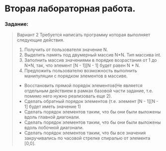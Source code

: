 Вторая лабораторная работа.
===============================

### Задание:
> Вариант 2
> Требуется написать программу которая выполняет следующие действия.
> 1) Получить от пользователя значение N.
> 2) Выделить память под двумерный массив N*N. Тип массива int.
> 3) Заполнить массив значениями в порядке возрастания от 1 до N*N, так, что элемент [N - 1][N - 1] будет равен N * N.
> 4) Предложить пользователю возможность выполнить манипуляции с порядком элементов в массиве.
>   - Восстановить прямой порядок элементов(Не является отдельным действием в рамках базовой части задание, т.е. помимо него нужно реализовать еще 2).
>   - Сделать обратный порядок элементов (т.е. элемент [N - 1][N - 1] будет иметь значение 1)
>   - Сделать порядок элементов таким, что бы они были выложены вдоль главной диагонали.
>   - Сделать порядок элементов таким, что бы они были выложены вдоль побочной диагонали.
>   - Сделать порядок элементов таким, что бы все значения закручивались по часовой стрелке спиралью от элемента [0,0].

